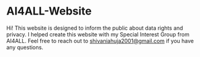 # AI4ALL-Website

Hi! This website is designed to inform the public about data rights and privacy. I helped create this website with my Special Interest Group from AI4ALL. Feel free to reach out to shivaniahuja2001@gmail.com if you have any questions.
